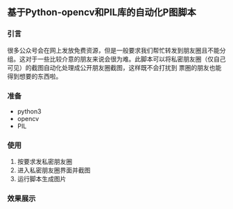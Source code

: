 ## 基于Python-opencv和PIL库的自动化P图脚本
### 引言
很多公众号会在网上发放免费资源，但是一般要求我们帮忙转发到朋友圈且不能分组。这对于一些比较介意的朋友来说会很为难。此脚本可以将私密朋友圈（仅自己可见）的截图自动化处理成公开朋友圈截图，这样既不会打扰到
票圈的朋友也能得到想要的东西啦。
### 准备
- python3
- opencv
- PIL
### 使用
1. 按要求发私密朋友圈
2. 进入私密朋友圈界面并截图
3. 运行脚本生成图片

### 效果展示
